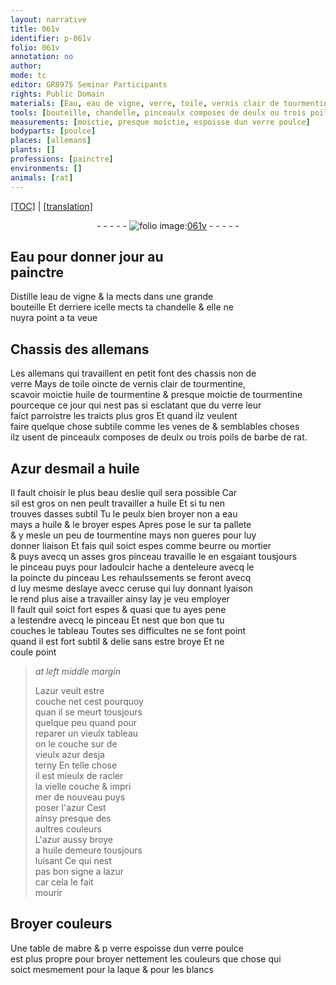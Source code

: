 ```yaml
---
layout: narrative
title: 061v
identifier: p-061v
folio: 061v
annotation: no
author:
mode: tc
editor: GR8975 Seminar Participants
rights: Public Domain
materials: [Eau, eau de vigne, verre, toile, vernis clair de tourmentine, huile de tourmentine, tourmentine, poils de barbe de rat, Azur desmail, huile, eau, beurre, mortier, ceruse, azur, mabre, laque]
tools: [bouteille, chandelle, pinceaulx composes de deulx ou trois poils de barbe de rat, pallete, asses gros pinceau, pinceau, poincte du pinceau]
measurements: [moictie, presque moictie, espoisse dun verre poulce]
bodyparts: [poulce]
places: [allemans]
plants: []
professions: [painctre]
environments: []
animals: [rat]
---
```


<p><a href="{{ site.baseurl }}/diplomatic/">[TOC]</a> | <a href="{{ site.baseurl }}/texts/p-061v_tl/" target="_blank">[translation]</a></p><div class="folio" align="center">- - - - - <a href="http://gallica.bnf.fr/ark:/12148/btv1b10500001g/f128.image" target="_blank"><img src="https://cu-mkp.github.io/2017-workshop-edition/assets/photo-icon.png" alt="folio image: " style="display:inline-block; margin-bottom:-3px;"/>061v</a> - - - - - </div>  
  

## <span class="m">Eau</span> pour donner jour au<br/> <span class="pro">painctre</span>

 
Distille l<span class="m">eau de vigne</span> & la mects dans une grande<br/> <span class="tl">bouteille</span> Et derriere icelle mects ta <span class="tl">chandelle</span> & elle ne<br/> nuyra point a ta veue
 
 
  

## Chassis des <span class="pl">allemans</span>

 
Les <span class="pl">allemans</span> qui travaillent en petit font des chassis non de<br/> <span class="m">verre</span> Mays de <span class="m">toile</span> oincte de <span class="m">vernis clair de tourmentine</span>,<br/> scavoir <span class="ms">moictie</span> <span class="m">huile de tourmentine</span> & <span class="ms">presque moictie</span> de <span class="m">tourmentine</span><br/> pourceque ce jour qui nest pas si esclatant que du <span class="m">verre</span> leur<br/> faict parroistre les traicts plus gros Et quand ilz veulent<br/> faire quelque chose subtile co<span class="exp">mm</span>e les venes <span class="del">de</span> & semblables choses<br/> ilz usent de <span class="tl">pinceaulx composes de deulx ou trois <span class="m">poils de barbe de <span class="al">rat</span></span></span>.
 
 
  

## <span class="m">Azur desmail</span> a <span class="m">huile</span>

 
Il fault choisir le plus <span class="del">beau</span> deslie quil sera possible Car <br/> sil est gros on nen peult travailler a <span class="m">huile</span> Et si tu nen<br/> trouves dasses subtil Tu le peulx bien broyer non a <span class="m">eau</span><br/> mays a <span class="m">huile</span> & le broyer espes Apres pose le sur ta <span class="tl">pallete</span><br/> & y mesle un peu de <span class="m">tourmentine</span> mays non gueres pour luy<br/> donner liaison Et fais quil soict espes comme <span class="m">beurre</span> ou <span class="m">mortier</span><br/> & puys avecq un <span class="tl">asses gros pinceau</span> travaille le en esgaiant tousjours<br/> le <span class="tl">pinceau</span> puys pour ladoulcir hache a denteleure avecq <span class="del">le</span><br/> la <span class="tl">poincte du pinceau</span> Les rehaulssements se feront avecq<br/> <span class="del">d</span> luy mesme deslaye avecc <span class="m">ceruse</span> qui luy donnant lyaison<br/> le rend plus aise a travailler ainsy lay je veu employer<br/> Il fault quil soict fort espes & quasi que tu ayes pene<br/> a lestendre avecq le <span class="tl">pinceau</span> Et nest que bon que tu<br/> couches le tableau Toutes ses difficultes ne se font point<br/> quand il est fort subtil & delie sans estre broye Et ne<br/> coule point
 
> *at left middle margin*
> 
> 
>   L<span class="m">azur</span> veult estre<br/> couche net cest pourquoy<br/> <span class="del">quan</span> il se meurt tousjours<br/> quelque peu quand pour<br/> reparer un vieulx tableau<br/> on le couche sur de<br/> vieulx <span class="m">azur</span> desja<br/> terny En telle chose<br/> il est mieulx de racler<br/> la vielle couche & impri<br/> mer de nouveau puys <br/> poser l'<span class="m">azur</span> Cest<br/> ainsy presque des<br/> aultres couleurs<br/> L'<span class="m">azur</span> aussy broye<br/> a <span class="m">huile</span> demeure tousjours<br/> luisant Ce qui nest<br/> pas bon signe a l<span class="m">azur</span><br/> car cela le fait<br/> mourir
 
 
  

## Broyer couleurs

 
Une table de <span class="del"><span class="m">mabre</span> & p</span> <span class="m">verre</span> <span class="ms">espoisse dun <span class="del"><span class="m">verre</span></span> <span class="bp">poulce</span></span><br/> est plus propre pour broyer nettem<span class="exp">ent</span> les couleurs que chose qui<br/> soict mesmem<span class="exp">ent</span> pour la <span class="m">laque</span> & pour les blancs
 

